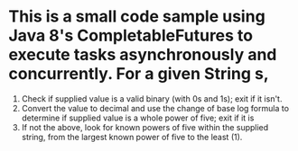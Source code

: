 # This is a small code sample using Java 8's CompletableFutures to execute tasks asynchronously and concurrently. For a given String s, 

1. Check if supplied value is a valid binary (with 0s and 1s); exit if it isn't.
2. Convert the value to decimal and use the change of base log formula to determine if supplied value is a whole power of five; exit if it is
3. If not the above, look for known powers of five within the supplied string, from the largest known power of five to the least  (1). 
